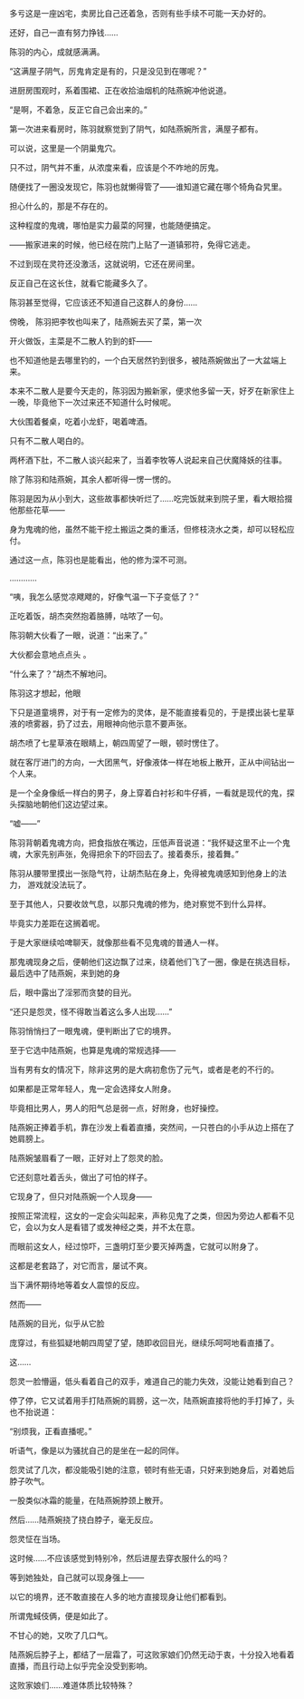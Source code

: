 多亏这是一座凶宅，卖房比自己还着急，否则有些手续不可能一天办好的。

还好，自己一直有努力挣钱……

陈羽的内心，成就感满满。

“这满屋子阴气，厉鬼肯定是有的，只是没见到在哪呢？”

进厨房围观时，系着围裙、正在收拾油烟机的陆燕婉冲他说道。

“是啊，不着急，反正它自己会出来的。”

第一次进来看房时，陈羽就察觉到了阴气，如陆燕婉所言，满屋子都有。

可以说，这里是一个阴巢鬼穴。

只不过，阴气并不重，从浓度来看，应该是个不咋地的厉鬼。

随便找了一圈没发现它，陈羽也就懒得管了——谁知道它藏在哪个犄角旮旯里。

担心什么的，那是不存在的。

这种程度的鬼魂，哪怕是实力最菜的阿狸，也能随便搞定。

——搬家进来的时候，他已经在院门上贴了一道镇邪符，免得它逃走。

不过到现在灵符还没激活，这就说明，它还在房间里。

反正自己在这长住，就看它能藏多久了。

陈羽甚至觉得，它应该还不知道自己这群人的身份……

傍晚， 陈羽把李牧也叫来了，陆燕婉去买了菜，第一次

开火做饭，主菜是不二散人钓到的虾——

也不知道他是去哪里钓的，一个白天居然钓到很多，被陆燕婉做出了一大盆端上来。

本来不二散人是要今天走的，陈羽因为搬新家，便求他多留一天，好歹在新家住上一晚，毕竟他下一次过来还不知道什么时候呢。

大伙围着餐桌，吃着小龙虾，喝着啤酒。

只有不二散人喝白的。

两杯酒下肚，不二散人谈兴起来了，当着李牧等人说起来自己伏魔降妖的往事。

除了陈羽和陆燕婉，其余人都听得一愣一愣的。

陈羽是因为从小到大，这些故事都快听烂了……吃完饭就来到院子里，看大眼拾掇他那些花草——

身为鬼魂的他，虽然不能干挖土搬运之类的重活，但修枝浇水之类，却可以轻松应付。

通过这一点，陈羽也是能看出，他的修为深不可测。

…………

“咦，我怎么感觉凉飕飕的，好像气温一下子变低了？”

正吃着饭，胡杰突然抱着胳膊，咕哝了一句。

陈羽朝大伙看了一眼，说道：“出来了。”

大伙都会意地点点头 。

“什么来了？”胡杰不解地问。

陈羽这才想起，他眼

下只是道童境界，对于有一定修为的灵体，是不能直接看见的，于是摸出装七星草液的喷雾器，扔了过去，用眼神向他示意不要声张。

胡杰喷了七星草液在眼睛上，朝四周望了一眼，顿时愣住了。

就在客厅进门的方向，一大团黑气，好像液体一样在地板上散开，正从中间钻出一个人来。

是一个全身像纸一样白的男子，身上穿着白衬衫和牛仔裤，一看就是现代的鬼，探头探脑地朝他们这边望过来。

“嘘——”

陈羽背朝着鬼魂方向，把食指放在嘴边，压低声音说道：“我怀疑这里不止一个鬼魂，大家先别声张，免得把余下的吓回去了。接着奏乐，接着舞。”

陈羽从腰带里摸出一张隐气符，让胡杰贴在身上，免得被鬼魂感知到他身上的法力， 游戏就没法玩了。

至于其他人，只要收敛气息，以那只鬼魂的修为，绝对察觉不到什么异样。

毕竟实力差距在这搁着呢。

于是大家继续哈啤聊天，就像那些看不见鬼魂的普通人一样。

那鬼魂现身之后，便朝他们这边飘了过来，绕着他们飞了一圈，像是在挑选目标，最后选中了陆燕婉，来到她的身

后，眼中露出了淫邪而贪婪的目光。

“还只是怨灵，怪不得敢当着这么多人出现……”

陈羽悄悄扫了一眼鬼魂，便判断出了它的境界。

至于它选中陆燕婉，也算是鬼魂的常规选择——

当有男有女的情况下，除非这男的是大病初愈伤了元气，或者是老的不行的。

如果都是正常年轻人，鬼一定会选择女人附身。

毕竟相比男人，男人的阳气总是弱一点，好附身，也好操控。

陆燕婉正捧着手机，靠在沙发上看着直播，突然间，一只苍白的小手从边上搭在了她肩膀上。

陆燕婉皱眉看了一眼，正好对上了怨灵的脸。

它还刻意吐着舌头，做出了可怕的样子。

它现身了，但只对陆燕婉一个人现身——

按照正常流程，这女的一定会尖叫起来，声称见鬼了之类，但因为旁边人都看不见它，会以为女人是看错了或发神经之类，并不太在意。

而眼前这女人，经过惊吓，三盏明灯至少要灭掉两盏，它就可以附身了。

这都是老套路了，对它而言，屡试不爽。

当下满怀期待地等着女人震惊的反应。

然而——

陆燕婉的目光，似乎从它脸

庞穿过，有些狐疑地朝四周望了望，随即收回目光，继续乐呵呵地看直播了。

这……

怨灵一脸懵逼，低头看着自己的双手，难道自己的能力失效，没能让她看到自己？

停了停，它又试着用手打陆燕婉的肩膀，这一次，陆燕婉直接将他的手打掉了，头也不抬说道：

“别烦我，正看直播呢。”

听语气，像是以为骚扰自己的是坐在一起的同伴。

怨灵试了几次，都没能吸引她的注意，顿时有些无语，只好来到她身后，对着她后脖子吹气。

一股类似冰霜的能量，在陆燕婉脖颈上散开。

然后……陆燕婉挠了挠白脖子，毫无反应。

怨灵怔在当场。

这时候……不应该感觉到特别冷，然后进屋去穿衣服什么的吗？

等到她独处，自己就可以现身强上——

以它的境界，还不敢直接在人多的地方直接现身让他们都看到。

所谓鬼蜮伎俩，便是如此了。

不甘心的她，又吹了几口气。

陆燕婉后脖子上，都结了一层霜了，可这败家娘们仍然无动于衷，十分投入地看着直播，而且行动上似乎完全没受到影响。

这败家娘们……难道体质比较特殊？

